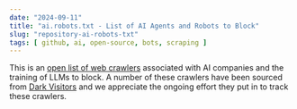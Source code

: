 ```yaml
---
date: "2024-09-11"
title: "ai.robots.txt - List of AI Agents and Robots to Block"
slug: "repository-ai-robots-txt"
tags: [ github, ai, open-source, bots, scraping ]
---
```




This is an [open list of web crawlers][1] associated with AI companies and the training of LLMs to block. A number of these crawlers have been sourced from [Dark Visitors][2] and we appreciate the ongoing effort they put in to track these crawlers.



   [1]: https://github.com/ai-robots-txt/ai.robots.txt
   [2]: https://darkvisitors.com/
